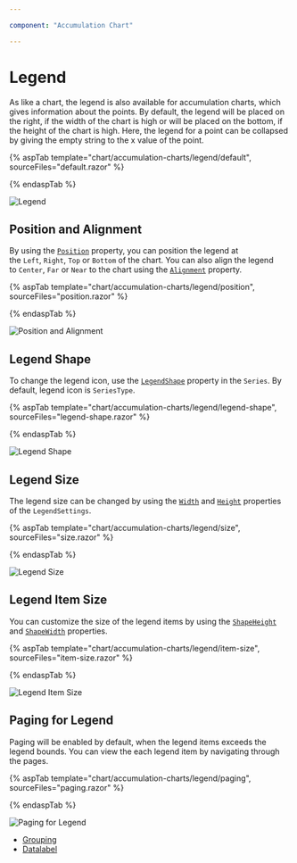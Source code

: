```yaml
---

component: "Accumulation Chart"

---
```


# Legend

As like a chart, the legend is also available for accumulation charts, which gives information about the points. By default, the legend will be placed on the right, if the width of the chart is high or will be placed on the bottom, if the height of the chart is high. Here, the legend for a point can be collapsed by giving the empty string to the x value of the point.

{% aspTab template="chart/accumulation-charts/legend/default", sourceFiles="default.razor" %}

{% endaspTab %}

![Legend](images/legend/default-razor.png)

## Position and Alignment

By using the [`Position`](https://help.syncfusion.com/cr/blazor/Syncfusion.Blazor.Charts.AccumulationChartLegendSettings.html#Syncfusion_Blazor_Charts_AccumulationChartLegendSettings_Position) property, you can position the legend at the `Left`, `Right`, `Top` or `Bottom` of the chart.
You can also align the legend to `Center`, `Far` or `Near` to the chart using the [`Alignment`](https://help.syncfusion.com/cr/blazor/Syncfusion.Blazor.Charts.AccumulationChartLegendSettings.html#Syncfusion_Blazor_Charts_AccumulationChartLegendSettings_Alignment) property.

{% aspTab template="chart/accumulation-charts/legend/position", sourceFiles="position.razor" %}

{% endaspTab %}

![Position and Alignment](images/legend/position-razor.png)

## Legend Shape

To change the legend icon, use the [`LegendShape`](https://help.syncfusion.com/cr/blazor/Syncfusion.Blazor.Charts.AccumulationChartSeries.html#Syncfusion_Blazor_Charts_AccumulationChartSeries_LegendShape) property in the `Series`. By default, legend icon is `SeriesType`.

{% aspTab template="chart/accumulation-charts/legend/legend-shape", sourceFiles="legend-shape.razor" %}

{% endaspTab %}

![Legend Shape](images/legend/legend-shape-razor.png)

## Legend Size

The legend size can be changed by using the [`Width`](https://help.syncfusion.com/cr/blazor/Syncfusion.Blazor.Charts.AccumulationChartLegendSettings.html#Syncfusion_Blazor_Charts_AccumulationChartLegendSettings_Width) and [`Height`](https://help.syncfusion.com/cr/blazor/Syncfusion.Blazor.Charts.AccumulationChartLegendSettings.html#Syncfusion_Blazor_Charts_AccumulationChartLegendSettings_Height) properties of the `LegendSettings`.

{% aspTab template="chart/accumulation-charts/legend/size", sourceFiles="size.razor" %}

{% endaspTab %}

![Legend Size](images/legend/size-razor.png)

## Legend Item Size

You can customize the size of the legend items by using the [`ShapeHeight`](https://help.syncfusion.com/cr/blazor/Syncfusion.Blazor.Charts.AccumulationChartLegendSettings.html#Syncfusion_Blazor_Charts_AccumulationChartLegendSettings_ShapeHeight) and [`ShapeWidth`](https://help.syncfusion.com/cr/blazor/Syncfusion.Blazor.Charts.AccumulationChartLegendSettings.html#Syncfusion_Blazor_Charts_AccumulationChartLegendSettings_ShapeWidth) properties.

{% aspTab template="chart/accumulation-charts/legend/item-size", sourceFiles="item-size.razor" %}

{% endaspTab %}

![Legend Item Size](images/legend/item-size-razor.png)

## Paging for Legend

Paging will be enabled by default, when the legend items exceeds the legend bounds. You can view the each legend item by navigating through the pages.

{% aspTab template="chart/accumulation-charts/legend/paging", sourceFiles="paging.razor" %}

{% endaspTab %}

![Paging for Legend](images/legend/paging-razor.png)

* [Grouping](./grouping/)
* [Datalabel](./data-label/)